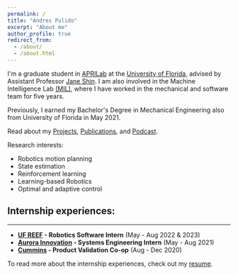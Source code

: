 ```yaml
---
permalink: /
title: "Andres Pulido"
excerpt: "About me"
author_profile: true
redirect_from: 
  - /about/
  - /about.html
---
```


I'm a graduate student in [APRILab](https://aprilab.mae.ufl.edu/) at the [University of Florida](https://ufl.edu), advised by Assistant Professor [Jane Shin](https://mae.ufl.edu/people/faculty/primary/profiles/jane-jaejeong-shin/). I am also involved in the Machine Intelligence Lab [(MIL)](http://subjugator.org/), where I have worked in the mechanical and software team for five years. 
 
Previously, I earned my Bachelor's Degree in Mechanical Engineering also from University of Florida in May 2021.

Read about my [Projects](https://andrespulido8.github.io/projects/), [Publications](https://andrespulido8.github.io/publications/), and [Podcast](https://andrespulido8.github.io/podcast/).

Research interests:

- Robotics motion planning
- State estimation
- Reinforcement learning
- Learning-based Robotics
- Optimal and adaptive control

## Internship experiences:
---
- **[UF REEF](https://avl.reef.ufl.edu/) - Robotics Software Intern** (May - Aug 2022 & 2023)
- **[Aurora Innovation](https://aurora.tech/) - Systems Engineering Intern** (May - Aug 2021)
- **[Cummins](https://www.cummins.com/) - Product Validation Co-op** (Aug - Dec 2020)

To read more about the internship experiences, check out my [resume](https://andrespulido8.github.io/cv/).
